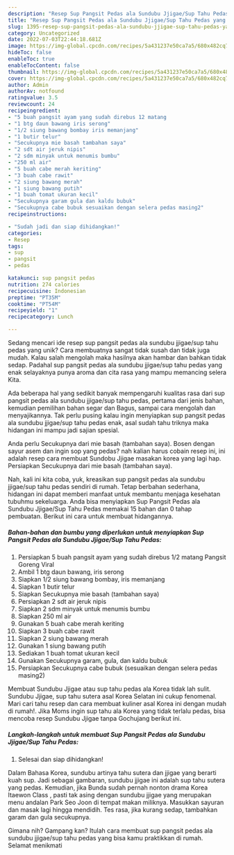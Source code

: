 ```yaml
---
description: "Resep Sup Pangsit Pedas ala Sundubu Jjigae/Sup Tahu Pedas yang Enak"
title: "Resep Sup Pangsit Pedas ala Sundubu Jjigae/Sup Tahu Pedas yang Enak"
slug: 1395-resep-sup-pangsit-pedas-ala-sundubu-jjigae-sup-tahu-pedas-yang-enak
category: Uncategorized
date: 2022-07-03T22:44:18.681Z
image: https://img-global.cpcdn.com/recipes/5a431237e50ca7a5/680x482cq70/sup-pangsit-pedas-ala-sundubu-jjigaesup-tahu-pedas-foto-resep-utama.jpg
hideToc: false
enableToc: true
enableTocContent: false
thumbnail: https://img-global.cpcdn.com/recipes/5a431237e50ca7a5/680x482cq70/sup-pangsit-pedas-ala-sundubu-jjigaesup-tahu-pedas-foto-resep-utama.jpg
cover: https://img-global.cpcdn.com/recipes/5a431237e50ca7a5/680x482cq70/sup-pangsit-pedas-ala-sundubu-jjigaesup-tahu-pedas-foto-resep-utama.jpg
author: Admin
authorAv: notfound
ratingvalue: 3.5
reviewcount: 24
recipeingredient:
- "5 buah pangsit ayam yang sudah direbus 12 matang                      Pangsit Goreng Viral"
- "1 btg daun bawang iris serong"
- "1/2 siung bawang bombay iris memanjang"
- "1 butir telur"
- "Secukupnya mie basah tambahan saya"
- "2 sdt air jeruk nipis"
- "2 sdm minyak untuk menumis bumbu"
- "250 ml air"
- "5 buah cabe merah keriting"
- "3 buah cabe rawit"
- "2 siung bawang merah"
- "1 siung bawang putih"
- "1 buah tomat ukuran kecil"
- "Secukupnya garam gula dan kaldu bubuk"
- "Secukupnya cabe bubuk sesuaikan dengan selera pedas masing2"
recipeinstructions:

- "Sudah jadi dan siap dihidangkan!"
categories:
- Resep
tags:
- sup
- pangsit
- pedas

katakunci: sup pangsit pedas 
nutrition: 274 calories
recipecuisine: Indonesian
preptime: "PT35M"
cooktime: "PT54M"
recipeyield: "1"
recipecategory: Lunch

---
```





Sedang mencari ide resep sup pangsit pedas ala sundubu jjigae/sup tahu pedas yang unik? Cara membuatnya sangat tidak susah dan tidak juga mudah. Kalau salah mengolah maka hasilnya akan hambar dan bahkan tidak sedap. Padahal sup pangsit pedas ala sundubu jjigae/sup tahu pedas yang enak selayaknya punya aroma dan cita rasa yang mampu memancing selera Kita.





Ada beberapa hal yang sedikit banyak mempengaruhi kualitas rasa dari sup pangsit pedas ala sundubu jjigae/sup tahu pedas, pertama dari jenis bahan, kemudian pemilihan bahan segar dan Bagus, sampai cara mengolah dan menyajikannya. Tak perlu pusing kalau ingin menyiapkan sup pangsit pedas ala sundubu jjigae/sup tahu pedas enak,      asal sudah tahu triknya maka hidangan ini mampu jadi sajian spesial.














Anda perlu Secukupnya dari mie basah (tambahan saya). Bosen dengan sayur asem dan ingin sop yang pedas? nah kalian harus cobain resep ini, ini adalah resep cara membuat Sundobu Jjigae masakan korea yang lagi hap. Persiapkan Secukupnya dari mie basah (tambahan saya).






Nah, kali ini kita coba, yuk, kreasikan sup pangsit pedas ala sundubu jjigae/sup tahu pedas sendiri di rumah. Tetap berbahan sederhana, hidangan ini dapat memberi manfaat untuk membantu menjaga kesehatan tubuhmu sekeluarga. Anda bisa menyiapkan Sup Pangsit Pedas ala Sundubu Jjigae/Sup Tahu Pedas memakai 15 bahan dan 0 tahap pembuatan. Berikut ini cara untuk membuat hidangannya.

<!--inarticleads1-->

##### Bahan-bahan dan bumbu yang diperlukan untuk menyiapkan Sup Pangsit Pedas ala Sundubu Jjigae/Sup Tahu Pedas:

1. Persiapkan 5 buah pangsit ayam yang sudah direbus 1/2 matang                      Pangsit Goreng Viral
1. Ambil 1 btg daun bawang, iris serong
1. Siapkan 1/2 siung bawang bombay, iris memanjang
1. Siapkan 1 butir telur
1. Siapkan Secukupnya mie basah (tambahan saya)
1. Persiapkan 2 sdt air jeruk nipis
1. Siapkan 2 sdm minyak untuk menumis bumbu
1. Siapkan 250 ml air
1. Gunakan 5 buah cabe merah keriting
1. Siapkan 3 buah cabe rawit
1. Siapkan 2 siung bawang merah
1. Gunakan 1 siung bawang putih
1. Sediakan 1 buah tomat ukuran kecil
1. Gunakan Secukupnya garam, gula, dan kaldu bubuk
1. Persiapkan Secukupnya cabe bubuk (sesuaikan dengan selera pedas masing2)


Membuat Sundubu Jjigae atau sup tahu pedas ala Korea tidak lah sulit. Sundubu Jjigae, sup tahu sutera asal Korea Selatan ini cukup fenomenal. Mari cari tahu resep dan cara membuat kuliner asal Korea ini dengan mudah di rumah!. Jika Moms ingin sup tahu ala Korea yang tidak terlalu pedas, bisa mencoba resep Sundubu Jjigae tanpa Gochujang berikut ini. 

<!--inarticleads2-->

##### Langkah-langkah untuk membuat Sup Pangsit Pedas ala Sundubu Jjigae/Sup Tahu Pedas:


1. Selesai dan siap dihidangkan!

Dalam Bahasa Korea, sundubu artinya tahu sutera dan jjigae yang berarti kuah sup. Jadi sebagai gambaran, sundubu jjigae ini adalah sup tahu sutera yang pedas. Kemudian, jika Bunda sudah pernah nonton drama Korea Itaewon Class , pasti tak asing dengan sundubu jjigae yang merupakan menu andalan Park Seo Joon di tempat makan miliknya. Masukkan sayuran dan masak lagi hingga mendidih. Tes rasa, jika kurang sedap, tambahkan garam dan gula secukupnya. 

Gimana nih? Gampang kan? Itulah cara membuat sup pangsit pedas ala sundubu jjigae/sup tahu pedas yang bisa kamu praktikkan di rumah. Selamat menikmati
